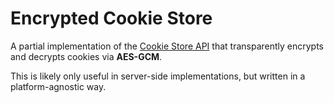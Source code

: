 # Encrypted Cookie Store
A partial implementation of the [Cookie Store API](https://wicg.github.io/cookie-store)
that transparently encrypts and decrypts cookies via __AES-GCM__.

This is likely only useful in server-side implementations, 
but written in a platform-agnostic way. 